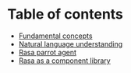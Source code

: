 # Table of contents

  * [Fundamental concepts](concepts.md)
  * [Natural language understanding](nlu.md)
  * [Rasa parrot agent](rasa-parrot.md)
  * [Rasa as a component library](rasa_component_library.md)
